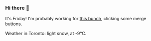 ### Hi there :wave:

It's Friday! I'm probably working for [this bunch](https://github.com/kohofinancial), clicking some merge buttons.

Weather in Toronto: light snow, at -9°C.
